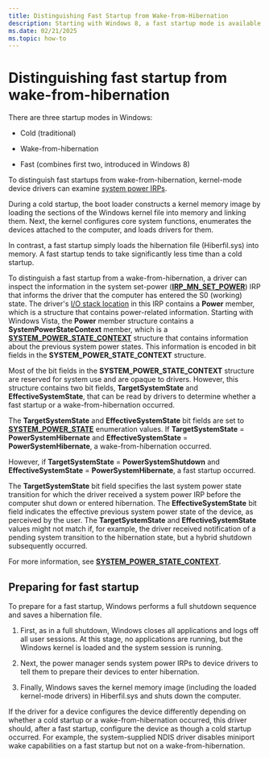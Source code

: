 ```yaml
---
title: Distinguishing Fast Startup from Wake-from-Hibernation
description: Starting with Windows 8, a fast startup mode is available to start a computer in less time than is typically required for a traditional, cold startup.
ms.date: 02/21/2025
ms.topic: how-to
---
```


# Distinguishing fast startup from wake-from-hibernation

There are three startup modes in Windows:

- Cold (traditional)

- Wake-from-hibernation

- Fast (combines first two, introduced in Windows 8)

To distinguish fast startups from wake-from-hibernation, kernel-mode device drivers can examine [system power IRPs](power-irps-for-the-system.md).

During a cold startup, the boot loader constructs a kernel memory image by loading the sections of the Windows kernel file into memory and linking them. Next, the kernel configures core system functions, enumerates the devices attached to the computer, and loads drivers for them.

In contrast, a fast startup simply loads the hibernation file (Hiberfil.sys) into memory. A fast startup tends to take significantly less time than a cold startup.

To distinguish a fast startup from a wake-from-hibernation, a driver can inspect the information in the system set-power ([**IRP_MN_SET_POWER**](./irp-mn-set-power.md)) IRP that informs the driver that the computer has entered the S0 (working) state. The driver's [I/O stack location](/windows-hardware/drivers/ddi/wdm/ns-wdm-_io_stack_location) in this IRP contains a **Power** member, which is a structure that contains power-related information. Starting with Windows Vista, the **Power** member structure contains a **SystemPowerStateContext** member, which is a [**SYSTEM_POWER_STATE_CONTEXT**](/windows-hardware/drivers/ddi/wdm/ns-wdm-_system_power_state_context) structure that contains information about the previous system power states. This information is encoded in bit fields in the **SYSTEM_POWER_STATE_CONTEXT** structure.

Most of the bit fields in the **SYSTEM_POWER_STATE_CONTEXT** structure are reserved for system use and are opaque to drivers. However, this structure contains two bit fields, **TargetSystemState** and **EffectiveSystemState**, that can be read by drivers to determine whether a fast startup or a wake-from-hibernation occurred.

The **TargetSystemState** and **EffectiveSystemState** bit fields are set to [**SYSTEM_POWER_STATE**](/windows-hardware/drivers/ddi/wdm/ne-wdm-_system_power_state) enumeration values. If **TargetSystemState** = **PowerSystemHibernate** and **EffectiveSystemState** = **PowerSystemHibernate**, a wake-from-hibernation occurred.

However, if **TargetSystemState** = **PowerSystemShutdown** and **EffectiveSystemState** = **PowerSystemHibernate**, a fast startup occurred.

The **TargetSystemState** bit field specifies the last system power state transition for which the driver received a system power IRP before the computer shut down or entered hibernation. The **EffectiveSystemState** bit field indicates the effective previous system power state of the device, as perceived by the user. The **TargetSystemState** and **EffectiveSystemState** values might not match if, for example, the driver received notification of a pending system transition to the hibernation state, but a hybrid shutdown subsequently occurred.

For more information, see [**SYSTEM_POWER_STATE_CONTEXT**](/windows-hardware/drivers/ddi/wdm/ns-wdm-_system_power_state_context).

## Preparing for fast startup

To prepare for a fast startup, Windows performs a full shutdown sequence and saves a hibernation file.

1. First, as in a full shutdown, Windows closes all applications and logs off all user sessions. At this stage, no applications are running, but the Windows kernel is loaded and the system session is running.

1. Next, the power manager sends system power IRPs to device drivers to tell them to prepare their devices to enter hibernation.

1. Finally, Windows saves the kernel memory image (including the loaded kernel-mode drivers) in Hiberfil.sys and shuts down the computer.

If the driver for a device configures the device differently depending on whether a cold startup or a wake-from-hibernation occurred, this driver should, after a fast startup, configure the device as though a cold startup occurred. For example, the system-supplied NDIS driver disables miniport wake capabilities on a fast startup but not on a wake-from-hibernation.
